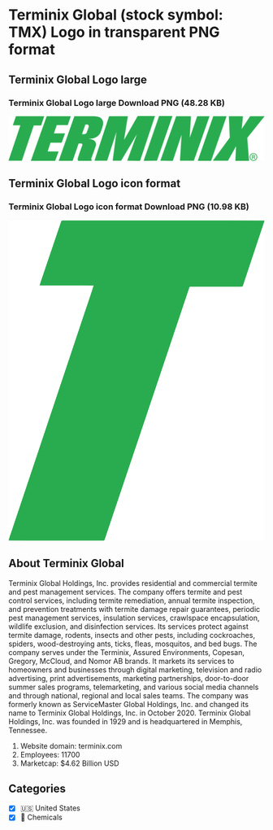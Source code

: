 # Terminix Global (stock symbol: TMX) Logo in transparent PNG format

## Terminix Global Logo large

### Terminix Global Logo large Download PNG (48.28 KB)

![Terminix Global Logo large Download PNG (48.28 KB)](/img/orig/TMX_BIG-8a9adaf6.png)

## Terminix Global Logo icon format

### Terminix Global Logo icon format Download PNG (10.98 KB)

![Terminix Global Logo icon format Download PNG (10.98 KB)](/img/orig/TMX-5a67b155.png)

## About Terminix Global

Terminix Global Holdings, Inc. provides residential and commercial termite and pest management services. The company offers termite and pest control services, including termite remediation, annual termite inspection, and prevention treatments with termite damage repair guarantees, periodic pest management services, insulation services, crawlspace encapsulation, wildlife exclusion, and disinfection services. Its services protect against termite damage, rodents, insects and other pests, including cockroaches, spiders, wood-destroying ants, ticks, fleas, mosquitos, and bed bugs. The company serves under the Terminix, Assured Environments, Copesan, Gregory, McCloud, and Nomor AB brands. It markets its services to homeowners and businesses through digital marketing, television and radio advertising, print advertisements, marketing partnerships, door-to-door summer sales programs, telemarketing, and various social media channels and through national, regional and local sales teams. The company was formerly known as ServiceMaster Global Holdings, Inc. and changed its name to Terminix Global Holdings, Inc. in October 2020. Terminix Global Holdings, Inc. was founded in 1929 and is headquartered in Memphis, Tennessee.

1. Website domain: terminix.com
2. Employees: 11700
3. Marketcap: $4.62 Billion USD


## Categories
- [x] 🇺🇸 United States
- [x] 🧪 Chemicals
